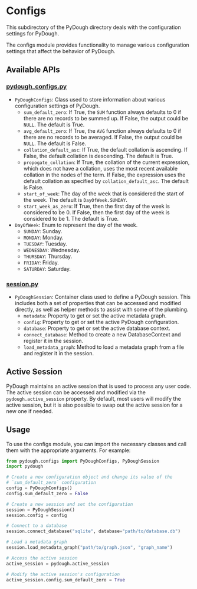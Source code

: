 # Configs

This subdirectory of the PyDough directory deals with the configuration settings for PyDough.

The configs module provides functionality to manage various configuration settings that affect the behavior of PyDough.

## Available APIs

### [pydough_configs.py](pydough_configs.py)

- `PyDoughConfigs`: Class used to store information about various configuration settings of PyDough.
    - `sum_default_zero`: If True, the `SUM` function always defaults to 0 if there are no records to be summed up. If False, the output could be `NULL`. The default is True.
    - `avg_default_zero`: If True, the `AVG` function always defaults to 0 if there are no records to be averaged. If False, the output could be `NULL`. The default is False.
    - `collation_default_asc`: If True, the default collation is ascending. If False, the default collation is descending. The default is True.
    - `propogate_collation`: If True, the collation of the current expression, which does not have a collation, uses the most recent available collation in the nodes of the term. If False, the expression uses the default collation as specified by `collation_default_asc`. The default is False.
    - `start_of_week`: The day of the week that is considered the start of the week. The default is `DayOfWeek.SUNDAY`.
    - `start_week_as_zero`: If True, then the first day of the week is considered to be 0. If False, then the first day of the week is considered to be 1. The default is True.
- `DayOfWeek`: Enum to represent the day of the week.
    - `SUNDAY`: Sunday.
    - `MONDAY`: Monday.
    - `TUESDAY`: Tuesday.
    - `WEDNESDAY`: Wednesday.
    - `THURSDAY`: Thursday.
    - `FRIDAY`: Friday.
    - `SATURDAY`: Saturday.

### [session.py](session.py)

- `PyDoughSession`: Container class used to define a PyDough session. This includes both a set of properties that can be accessed and modified directly, as well as helper methods to assist with some of the plumbing.
    - `metadata`: Property to get or set the active metadata graph.
    - `config`: Property to get or set the active PyDough configuration.
    - `database`: Property to get or set the active database context.
    - `connect_database`: Method to create a new DatabaseContext and register it in the session.
    - `load_metadata_graph`: Method to load a metadata graph from a file and register it in the session.

## Active Session

PyDough maintains an active session that is used to process any user code. The active session can be accessed and modified via the `pydough.active_session` property. By default, most users will modify the active session, but it is also possible to swap out the active session for a new one if needed.

## Usage

To use the configs module, you can import the necessary classes and call them with the appropriate arguments. For example:

```python
from pydough.configs import PyDoughConfigs, PyDoughSession
import pydough

# Create a new configuration object and change its value of the
# `sum_default_zero` configuration
config = PyDoughConfigs()
config.sum_default_zero = False

# Create a new session and set the configuration
session = PyDoughSession()
session.config = config

# Connect to a database
session.connect_database("sqlite", database="path/to/database.db")

# Load a metadata graph
session.load_metadata_graph("path/to/graph.json", "graph_name")

# Access the active session
active_session = pydough.active_session

# Modify the active session's configuration
active_session.config.sum_default_zero = True
```
